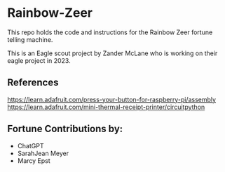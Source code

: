 # Rainbow-Zeer

This repo holds the code and instructions for the Rainbow Zeer fortune telling machine.

This is an Eagle scout project by Zander McLane who is working on their eagle project in 2023.


## References
https://learn.adafruit.com/press-your-button-for-raspberry-pi/assembly
https://learn.adafruit.com/mini-thermal-receipt-printer/circuitpython

## Fortune Contributions by:
- ChatGPT
- SarahJean Meyer
- Marcy Epst
